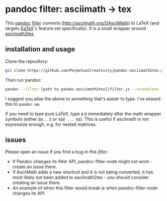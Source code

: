 # pandoc filter: asciimath -> tex

This [pandoc](https://pandoc.org/) [filter](https://pandoc.org/filters.html) converts [http://asciimath.org/](AsciiMath) to LaTeX (and targets [KaTeX](https://katex.org/)'s feature set specifically). It is a small wrapper around [asciimath2tex](https://github.com/christianp/asciimath2tex).

## installation and usage

Clone the repository:

```sh
git clone https://github.com/PerpetualCreativity/pandoc-asciimath2tex.git
```

Then run pandoc:

```sh
pandoc --filter [path to pandoc-asciimath2tex]/filter.js --standalone --katex [FILENAME]
```

I suggest you alias the above to something that's easier to type. I've aliased this to `pandoc-am`.

If you need to type pure LaTeX, type a `@` immediately after the math wrapper symbols (either `$@...$` or `$$@ ... $$`). This is useful if asciimath is not expressive enough, e.g. for nested matrices.

## issues

Please open an issue if you find a bug *in this filter*.

- If Pandoc changes its filter API, pandoc-filter-node might not work - create an issue there.
- If AsciiMath adds a new shortcut and it is not being converted, it has most likely not been added to asciimath2tex - you should consider creating an issue there.
- An example of when this filter would break is when pandoc-filter-node changes its API.

